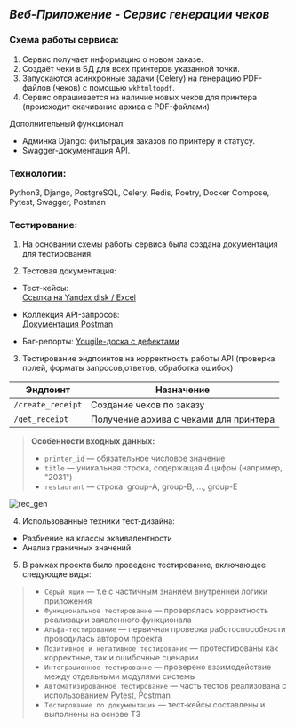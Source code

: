 ## _Веб-Приложение - Сервис генерации чеков_

### Схема работы сервиса:
1. Сервис получает информацию о новом заказе.
2. Создаёт чеки в БД для всех принтеров указанной точки.
3. Запускаются асинхронные задачи (Celery) на генерацию PDF-файлов (чеков) с помощью `wkhtmltopdf`. 
4. Сервис опрашивается на наличие новых чеков для принтера (происходит скачивание архива с PDF-файлами)

Дополнительный функционал:
- Админка Django: фильтрация заказов по принтеру и статусу.
- Swagger-документация API.

### Технологии:

Python3, Django, PostgreSQL, Celery, Redis, Poetry, Docker Compose, Pytest, Swagger, Postman

### Тестирование:
1. На основании схемы работы сервиса была создана документация для тестирования.
   
2. Тестовая документация:
- Тест-кейсы:  
  [Ссылка на Yandex disk / Excel](https://disk.yandex.ru/i/Ba7Fsb-t9Iu6PA)

- Коллекция API-запросов:  
  [Документация Postman](https://documenter.getpostman.com/view/34882852/2sAYdkFo5y)

- Баг-репорты: 
  [Yougile-доска с дефектами](https://ru.yougile.com/board/c7iqym8ou71o)


3. Тестирование эндпоинтов на корректность работы API (проверка полей, форматы запросов,ответов, обработка ошибок)

  | Эндпоинт       | Назначение                                 | 
|----------------|----------------------------------------------|
| `/create_receipt` | Создание чеков по заказу                  | 
| `/get_receipt`    | Получение архива с чеками для принтера    |

> **Особенности входных данных:**
> - `printer_id` — обязательное числовое значение
> - `title` — уникальная строка, содержащая 4 цифры (например, "2031")
> - `restaurant` — строка: group-A, group-B, ..., group-E

![rec_gen](https://github.com/user-attachments/assets/805dba79-9dbf-42ba-a520-f93b4ea3c679)

4. Использованные техники тест-дизайна:

- Разбиение на классы эквивалентности
- Анализ граничных значений

5. В рамках проекта было проведено тестирование, включающее следующие виды:

> - `Серый ящик` — т.е с частичным знанием внутренней логики приложения
> - `Функциональное тестирование` — проверялась корректность реализации заявленного функционала
> - `Альфа-тестирование` — первичная проверка работоспособности проводилась автором проекта
> - `Позитивное и негативное тестирование` — протестированы как корректные, так и ошибочные сценарии
> - `Интеграционное тестирование` — проверено взаимодействие между отдельными модулями системы
> - `Автоматизированное тестирование` — часть тестов реализована с использованием Pytest, Postman
> - `Тестирование по документации` — тест-кейсы составлены и выполнены на основе ТЗ
   

